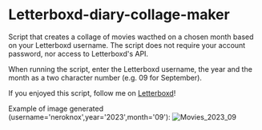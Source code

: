 # Letterboxd-diary-collage-maker
Script that creates a collage of movies wacthed on a chosen month based on your Letterboxd username. The script does not require your account password, nor access to Letterboxd's API.

When running the script, enter the Letterboxd username, the year and the month as a two character number (e.g. 09 for September).

If you enjoyed this script, follow me on [Letterboxd](https://letterboxd.com/NeroKnox/)!

Example of image generated (username='neroknox',year='2023',month='09'):
![Movies_2023_09](https://github.com/NeroKnox/Letterboxd-diary-collage-maker/assets/88953659/76248596-8eb3-4081-b5af-4b7c2e0254ba)
